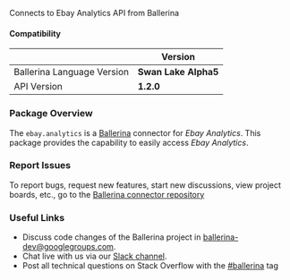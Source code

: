Connects to Ebay Analytics API from Ballerina

#### Compatibility
|                               | Version               |
|-------------------------------|-----------------------|
| Ballerina Language Version    | **Swan Lake Alpha5** |
| API Version                   | **1.2.0**               |

### Package Overview
The `ebay.analytics` is a [Ballerina](https://ballerina.io/) connector for *Ebay Analytics*.
This package provides the capability to easily access *Ebay Analytics*.
### Report Issues
To report bugs, request new features, start new discussions, view project boards, etc., go to the [Ballerina connector repository](https://github.com/ballerina-platform/ballerinax-openapi-connectors)
### Useful Links
- Discuss code changes of the Ballerina project in [ballerina-dev@googlegroups.com](mailto:ballerina-dev@googlegroups.com).
- Chat live with us via our [Slack channel](https://ballerina.io/community/slack/).
- Post all technical questions on Stack Overflow with the [#ballerina](https://stackoverflow.com/questions/tagged/ballerina) tag